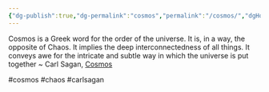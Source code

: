 ```yaml
---
{"dg-publish":true,"dg-permalink":"cosmos","permalink":"/cosmos/","dgHomeLink":true,"dgPassFrontmatter":false}
---
```



Cosmos is a Greek word for the order of the universe. It is, in a way, the opposite of Chaos. It implies the deep interconnectedness of all things. It conveys awe for the intricate and subtle way in which the universe is put together ~ Carl Sagan, [Cosmos](https://www.goodreads.com/work/quotes/3237312)

#cosmos #chaos #carlsagan 